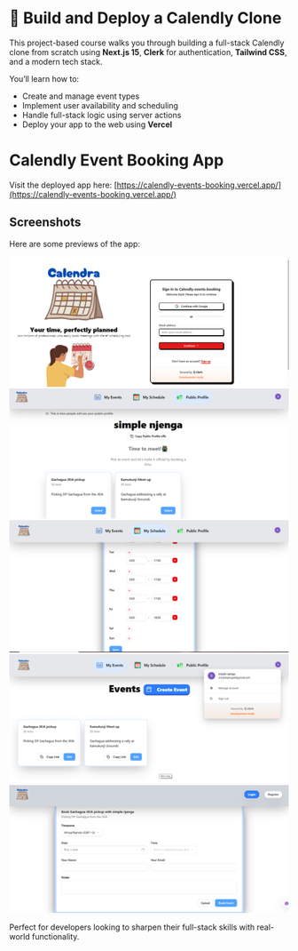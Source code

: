 # 📅 Build and Deploy a Calendly Clone

This project-based course walks you through building a full-stack Calendly clone from scratch using **Next.js 15**, **Clerk** for authentication, **Tailwind CSS**, and a modern tech stack. 

You’ll learn how to:
- Create and manage event types
- Implement user availability and scheduling
- Handle full-stack logic using server actions
- Deploy your app to the web using **Vercel**

# Calendly Event Booking App

Visit the deployed app here: [https://calendly-events-booking.vercel.app/](https://calendly-events-booking.vercel.app/)

## Screenshots

Here are some previews of the app:

![landing-page](screenshots/landing-page.png)
![public-profile](screenshots/public-profile.png)
![schedule-page](screenshots/schedule-page.png)
![events-page](screenshots/events-page.png)
![client-side](screenshots/client-side.png)

Perfect for developers looking to sharpen their full-stack skills with real-world functionality.



